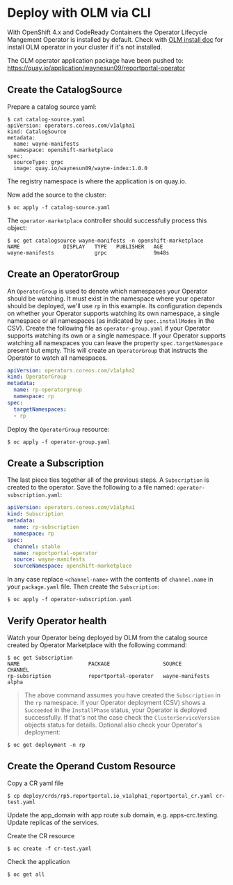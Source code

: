 # Deploy with OLM via CLI

With OpenShift 4.x and CodeReady Containers the Operator Lifecycle Mangement Operator is installed by default.
Check with [OLM install doc](https://github.com/operator-framework/operator-lifecycle-manager/blob/master/doc/install/install.md "OLM install") for install OLM operator in your cluster if it's not installed.

The OLM operator application package have been pushed to: https://quay.io/application/waynesun09/reportportal-operator

## Create the CatalogSource

Prepare a catalog source yaml:

    $ cat catalog-source.yaml
    apiVersion: operators.coreos.com/v1alpha1
    kind: CatalogSource
    metadata:
      name: wayne-manifests
      namespace: openshift-marketplace
    spec:
      sourceType: grpc
      image: quay.io/waynesun09/wayne-index:1.0.0

The registry namespace is where the application is on quay.io.

Now add the source to the cluster:

    $ oc apply -f catalog-source.yaml

The `operator-marketplace` controller should successfully process this object:
```console
$ oc get catalogsource wayne-manifests -n openshift-marketplace
NAME              DISPLAY   TYPE   PUBLISHER   AGE
wayne-manifests             grpc               9m48s
```

## Create an OperatorGroup
An `OperatorGroup` is used to denote which namespaces your Operator should be watching. It must exist in the namespace where your operator should be deployed, we'll use `rp` in this example.
Its configuration depends on whether your Operator supports watching its own namespace, a single namespace or all namespaces (as indicated by `spec.installModes` in the CSV).
Create the following file as  `operator-group.yaml` if your Operator supports watching its own or a single namespace.
If your Operator supports watching all namespaces you can leave the property `spec.targetNamespace` present but empty. This will create an `OperatorGroup` that instructs the Operator to watch all namespaces.
```yaml
apiVersion: operators.coreos.com/v1alpha2
kind: OperatorGroup
metadata:
  name: rp-operatorgroup
  namespace: rp
spec:
  targetNamespaces:
  - rp
```
Deploy the `OperatorGroup` resource:
```
$ oc apply -f operator-group.yaml
```

## Create a Subscription
The last piece ties together all of the previous steps. A `Subscription` is created to the operator. Save the following to a file named: `operator-subscription.yaml`:
```yaml
apiVersion: operators.coreos.com/v1alpha1
kind: Subscription
metadata:
  name: rp-subscription
  namespace: rp
spec:
  channel: stable
  name: reportportal-operator
  source: wayne-manifests
  sourceNamespace: openshift-marketplace
```
In any case replace `<channel-name>` with the contents of `channel.name` in your `package.yaml` file.
Then create the `Subscription`:
```
$ oc apply -f operator-subscription.yaml
```

## Verify Operator health
Watch your Operator being deployed by OLM from the catalog source created by Operator Marketplace with the following command:
```console
$ oc get Subscription
NAME                      PACKAGE                 SOURCE            CHANNEL
rp-subsription            reportportal-operator   wayne-manifests   alpha
```
> The above command assumes you have created the `Subscription` in the `rp` namespace.
If your Operator deployment (CSV) shows a `Succeeded` in the `InstallPhase` status, your Operator is deployed successfully. If that's not the case check the `ClusterServiceVersion` objects status for details.
Optional also check your Operator's deployment:
```
$ oc get deployment -n rp
```

## Create the Operand Custom Resource

Copy a CR yaml file
```console
$ cp deploy/crds/rp5.reportportal.io_v1alpha1_reportportal_cr.yaml cr-test.yaml
```

Update the app_domain with app route sub domain, e.g. apps-crc.testing.
Update replicas of the services.

Create the CR resource
```console
$ oc create -f cr-test.yaml
```

Check the application
```console
$ oc get all
```
